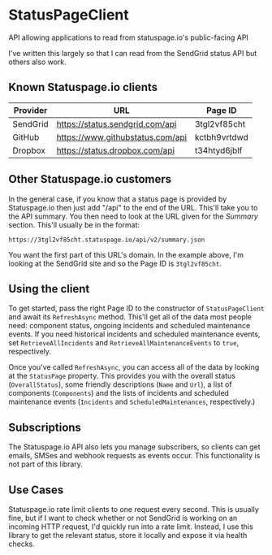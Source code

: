 # StatusPageClient
API allowing applications to read from statuspage.io's public-facing API

I've written this largely so that I can read from the SendGrid status API but others also work.

## Known Statuspage.io clients

| Provider | URL | Page ID |
| -------- | --- | ------- |
| SendGrid | https://status.sendgrid.com/api | 3tgl2vf85cht |
| GitHub | https://www.githubstatus.com/api | kctbh9vrtdwd |
| Dropbox | https://status.dropbox.com/api | t34htyd6jblf |

## Other Statuspage.io customers

In the general case, if you know that a status page is provided by Statuspage.io then just add "/api" to the end of the URL. This'll take you to the API summary. You then need to look at the URL given for the *Summary* section. This'll usually be in the format:

`https://3tgl2vf85cht.statuspage.io/api/v2/summary.json`

You want the first part of this URL's domain. In the example above, I'm looking at the SendGrid site and so the Page ID is `3tgl2vf85cht`.

## Using the client

To get started, pass the right Page ID to the constructor of `StatusPageClient` and await its `RefreshAsync` method. This'll get all of the data most people need: component status, ongoing incidents and scheduled maintenance events. If you need historical incidents and scheduled maintenance events, set `RetrieveAllIncidents` and `RetrieveAllMaintenanceEvents` to `true`, respectively.

Once you've called `RefreshAsync`, you can access all of the data by looking at the `StatusPage` property. This provides you with the overall status (`OverallStatus`), some friendly descriptions (`Name` and `Url`), a list of components (`Components`) and the lists of incidents and scheduled maintenance events (`Incidents` and `ScheduledMaintenances`, respectively.)

## Subscriptions

The Statuspage.io API also lets you manage subscribers, so clients can get emails, SMSes and webhook requests as events occur. This functionality is not part of this library.

## Use Cases

Statuspage.io rate limit clients to one request every second. This is usually fine, but if I want to check whether or not SendGrid is working on an incoming HTTP request, I'd quickly run into a rate limit. Instead, I use this library to get the relevant status, store it locally and expose it via health checks.
